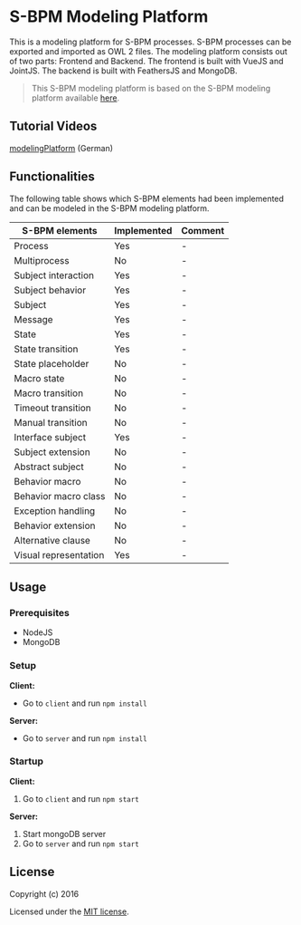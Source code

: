 # S-BPM Modeling Platform #

This is a modeling platform for S-BPM processes. S-BPM processes can be exported and imported as OWL 2 files. The modeling platform consists out of two parts: Frontend and Backend. The frontend is built with VueJS and JointJS. The backend is built with FeathersJS and MongoDB.

> This S-BPM modeling platform is based on the S-BPM modeling platform available [here](https://github.com/stefanstaniAIM/IPPR2016).

## Tutorial Videos ##
[modelingPlatform](https://youtu.be/3gJXmBRKWNo) (German)

## Functionalities ##

The following table shows which S-BPM elements had been implemented and can be modeled in the S-BPM modeling platform.

| S-BPM elements | Implemented | Comment |
| ------------ | ------------ | ------- |
| Process | Yes | - |
| Multiprocess | No | - |
| Subject interaction | Yes | - |
| Subject behavior | Yes | - |
| Subject | Yes | - |
| Message | Yes | - |
| State | Yes | - |
| State transition | Yes | - |
| State placeholder | No | - |
| Macro state | No | - |
| Macro transition | No | - |
| Timeout transition | No | - |
| Manual transition | No | - |
| Interface subject | Yes | - |
| Subject extension | No | - |
| Abstract subject | No | - |
| Behavior macro | No | - |
| Behavior macro class | No | - |
| Exception handling | No | - |
| Behavior extension | No | - |
| Alternative clause | No | - |
| Visual representation | Yes | - |

## Usage ##
### Prerequisites ###

 - NodeJS
 - MongoDB
 
### Setup ###

**Client:**

 - Go to ```client``` and run ```npm install```

**Server:**

 - Go to ```server``` and run ```npm install```
 
### Startup ###

**Client:**

 1. Go to ```client``` and run ```npm start```
 
**Server:**

 1. Start mongoDB server
 2. Go to ```server``` and run ```npm start```

## License

Copyright (c) 2016

Licensed under the [MIT license](LICENSE).
